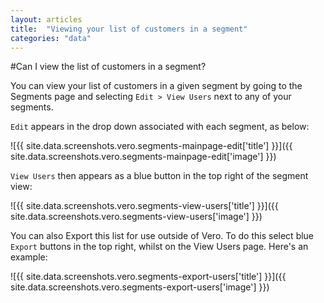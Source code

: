 ```yaml
---
layout: articles
title:  "Viewing your list of customers in a segment"
categories: "data"
---
```


#Can I view the list of customers in a segment?

You can view your list of customers in a given segment by going to the Segments page and selecting `Edit > View Users` next to any of your segments.

`Edit` appears in the drop down associated with each segment, as below:

![{{ site.data.screenshots.vero.segments-mainpage-edit['title'] }}]({{ site.data.screenshots.vero.segments-mainpage-edit['image'] }})

`View Users` then appears as a blue button in the top right of the segment view:

![{{ site.data.screenshots.vero.segments-view-users['title'] }}]({{ site.data.screenshots.vero.segments-view-users['image'] }})

You can also Export this list for use outside of Vero. To do this select blue `Export` buttons in the top right, whilst on the View Users page. Here's an example:

![{{ site.data.screenshots.vero.segments-export-users['title'] }}]({{ site.data.screenshots.vero.segments-export-users['image'] }})